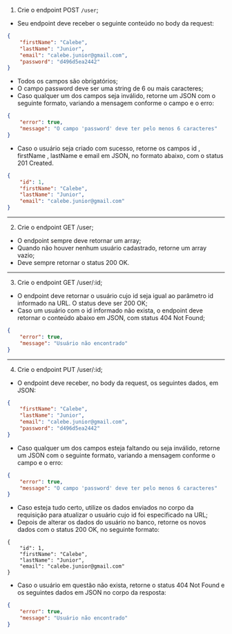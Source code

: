 01. Crie o endpoint POST `/user`;
- Seu endpoint deve receber o seguinte conteúdo no body da request:
```json
{
    "firstName": "Calebe",
    "lastName": "Junior",
    "email": "calebe.junior@gmail.com",
    "password": "d496d5ea2442"
}
```

- Todos os campos são obrigatórios;
- O campo password deve ser uma string de 6 ou mais caracteres;
- Caso qualquer um dos campos seja inválido, retorne um JSON com o seguinte formato, variando a mensagem conforme o campo e o erro:
```json
{
    "error": true,
    "message": "O campo 'password' deve ter pelo menos 6 caracteres"
}
```

- Caso o usuário seja criado com sucesso, retorne os campos id , firstName , lastName e email em JSON, no formato abaixo, com o status 201 Created.
```json
{
    "id": 1,
    "firstName": "Calebe",
    "lastName": "Junior",
    "email": "calebe.junior@gmail.com"
}
```

<hr />

02. Crie o endpoint GET /user;
- O endpoint sempre deve retornar um array;
- Quando não houver nenhum usuário cadastrado, retorne um array vazio;
- Deve sempre retornar o status 200 OK.

<hr />

03. Crie o endpoint GET /user/:id;
- O endpoint deve retornar o usuário cujo id seja igual ao parâmetro id informado na URL. O status deve ser 200 OK;
- Caso um usuário com o id informado não exista, o endpoint deve retornar o conteúdo abaixo em JSON, com status 404 Not Found;
```json
{
    "error": true,
    "message": "Usuário não encontrado"
}
```

<hr />

04. Crie o endpoint PUT /user/:id;
- O endpoint deve receber, no body da request, os seguintes dados, em JSON:
```json
{
    "firstName": "Calebe",
    "lastName": "Junior",
    "email": "calebe.junior@gmail.com",
    "password": "d496d5ea2442"
}
```

- Caso qualquer um dos campos esteja faltando ou seja inválido, retorne um JSON com o seguinte formato, variando a mensagem conforme o campo e o erro:
```json
{
    "error": true,
    "message": "O campo 'password' deve ter pelo menos 6 caracteres"
}
```

- Caso esteja tudo certo, utilize os dados enviados no corpo da requisição para atualizar o usuário cujo id foi especificado na URL;
- Depois de alterar os dados do usuário no banco, retorne os novos dados com o status 200 OK, no seguinte formato:
```
{
    "id": 1,
    "firstName": "Calebe",
    "lastName": "Junior",
    "email": "calebe.junior@gmail.com"
}
```

- Caso o usuário em questão não exista, retorne o status 404 Not Found e os seguintes dados em JSON no corpo da resposta:
```json
{
    "error": true,
    "message": "Usuário não encontrado"
}
```
